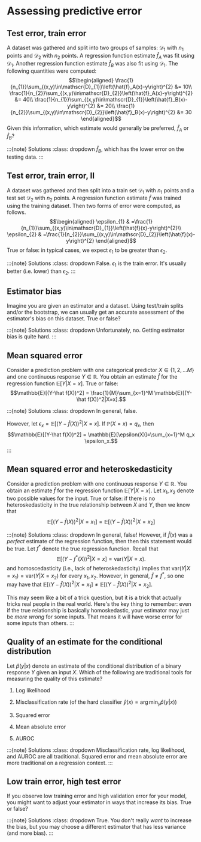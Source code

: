 # Assessing predictive error

## Test error, train error

A dataset was gathered and split into two groups of samples:
$\mathscr{D}_{1}$ with $n_{1}$ points and $\mathscr{D}_{2}$ with $n_{2}$
points. A regression function estimate $\hat{f}_A$ was fit using
$\mathscr{D}_1$. Another regression function estimate $\hat{f}_B$ was
also fit using $\mathscr{D}_1$. The following quantities were computed:
$$\begin{aligned}
\frac{1}{n_{1}}\sum_{(x,y)\in\mathscr{D}_{1}}\left(\hat{f}_A(x)-y\right)^{2} &= 10\\
\frac{1}{n_{2}}\sum_{(x,y)\in\mathscr{D}_{2}}\left(\hat{f}_A(x)-y\right)^{2} &= 40\\
\frac{1}{n_{1}}\sum_{(x,y)\in\mathscr{D}_{1}}\left(\hat{f}_B(x)-y\right)^{2} &= 20\\
\frac{1}{n_{2}}\sum_{(x,y)\in\mathscr{D}_{2}}\left(\hat{f}_B(x)-y\right)^{2} &= 30
\end{aligned}$$ Given this information, which estimate would generally
be preferred, $\hat f_A$ or $\hat f_B$?

:::{note} Solutions
:class: dropdown
$\hat f_B$, which has the lower error on the testing data.
:::

## Test error, train error, II

A dataset was gathered and then split into a train set $\mathscr{D}_{1}$
with $n_{1}$ points and a test set $\mathscr{D}_{2}$ with $n_{2}$
points. A regression function estimate $\hat{f}$ was trained using the
training dataset. Then two forms of error were computed, as follows.
$$\begin{aligned}
\epsilon_{1} & =\frac{1}{n_{1}}\sum_{(x,y)\in\mathscr{D}_{1}}\left(\hat{f}(x)-y\right)^{2}\\
\epsilon_{2} & =\frac{1}{n_{2}}\sum_{(x,y)\in\mathscr{D}_{2}}\left(\hat{f}(x)-y\right)^{2}
\end{aligned}$$ True or false: in typical cases, we expect
$\epsilon_{1}$ to be greater than $\epsilon_{2}$.

:::{note} Solutions
:class: dropdown
False. $\epsilon_{1}$ is the train error. It's usually better (i.e.
lower) than $\epsilon_{2}$.
:::

## Estimator bias

Imagine you are given an estimator and a dataset. Using test/train
splits and/or the bootstrap, we can usually get an accurate assessment
of the estimator's bias on this dataset. True or false?

:::{note} Solutions
:class: dropdown
Unfortunately, no. Getting estimator bias is quite hard.
:::

## Mean squared error

Consider a prediction problem with one categorical predictor
$X \in \{1,2,\ldots M\}$ and one continuous response $Y\in \mathbb{R}$.
You obtain an estimate $\hat f$ for the regression function
$\mathbb{E}[Y|X=x]$. True or false:
$$\mathbb{E}[(Y-\hat f(X))^2] = \frac{1}{M}\sum_{x=1}^M \mathbb{E}[(Y-\hat f(X))^2|X=x].$$

:::{note} Solutions
:class: dropdown
In general, false.

However, let $\epsilon_x=\mathbb{E}[(Y-\hat f(X))^2|X=x]$. If
$\mathbb{P}(X=x)=q_x$, then
$$\mathbb{E}[(Y-\hat f(X))^2] = \mathbb{E}[\epsilon(X)]=\sum_{x=1}^M q_x \epsilon_x.$$
:::

## Mean squared error and heteroskedasticity

Consider a prediction problem with one continuous response
$Y\in \mathbb{R}$. You obtain an estimate $\hat f$ for the regression
function $\mathbb{E}[Y|X=x]$. Let $x_1,x_2$ denote two possible values
for the input. True or false: if there is no heteroskedasticity in the
true relationship between $X$ and $Y$, then we know that
$$\mathbb{E}[(Y-\hat f(X))^2|X=x_1] = \mathbb{E}[(Y-\hat f(X))^2|X=x_2]$$

:::{note} Solutions
:class: dropdown
In general, false! However, if $\hat f(x)$ was a *perfect* estimate of
the regression function, then then this statement would be true. Let
$f^*$ denote the true regression function. Recall that
$$\mathbb{E}[(Y-f^*(X))^2|X=x] = \mathrm{var}(Y|X=x).$$ and
homoscedasticity (i.e., lack of heteroskedasticity) implies that
$\mathrm{var}(Y|X=x_1)=\mathrm{var}(Y|X=x_2)$ for every $x_1,x_2$.
However, in general, $\hat f \neq f^*$, so one may have that
$\mathbb{E}[(Y-\hat f(X))^2|X=x_1] \neq \mathbb{E}[(Y-\hat f(X))^2|X=x_2]$.

This may seem like a bit of a trick question, but it is a trick that
actually tricks real people in the real world. Here's the key thing to
remember: even if the true relationship is basically homoskedastic, your
estimator may just be *more wrong* for some inputs. That means it will
have worse error for some inputs than others.
:::

## Quality of an estimate for the conditional distribution

Let $\hat p(y|x)$ denote an estimate of the conditional distribution of
a binary response $Y$ given an input $X$. Which of the following are
traditional tools for measuring the quality of this estimate?

1.  Log likelihood

2.  Misclassification rate (of the hard classifier
    $\hat y(x) = \arg \min_y \hat p(y|x)$)

3.  Squared error

4.  Mean absolute error

5.  AUROC

:::{note} Solutions
:class: dropdown
Misclassification rate, log likelihood, and AUROC are all traditional.
Squared error and mean absolute error are more traditional on a
regression context.
:::

## Low train error, high test error

If you observe low training error and high validation error for your
model, you might want to adjust your estimator in ways that increase its
bias. True or false?

:::{note} Solutions
:class: dropdown
True. You don't really *want* to increase the bias, but you may choose a
different estimator that has less variance (and more bias).
:::

